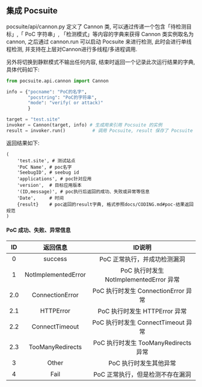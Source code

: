 
集成 Pocsuite
----------

pocsuite/api/cannon.py 定义了 Cannon 类, 可以通过传递一个包含「待检测目标」,「 PoC 字符串」, 「检测模式」等内容的字典来获得 Cannon 类实例取名为 cannon, 之后通过 cannon.run 可以启动 Pocsuite 来进行检测, 此时会进行单线程检测, 并支持在上层对Cannon进行多线程/多进程调用. 

另外将切换到静默模式不输出任何内容, 结束时返回一个记录此次运行结果的字典, 具体代码如下:

``` python
from pocsuite.api.cannon import Cannon

info = {"pocname": "PoC的名字",
        "pocstring": "PoC的字符串",
        "mode": "verify( or attack)"
        }

target = "test.site"
invoker = Cannon(target, info) # 生成用来引用 Pocsuite 的实例
result = invoker.run()			# 调用 Pocsuite, result 保存了 Pocsuite 执行的返回结果
```

返回结果如下:

```
(
	'test.site', # 测试站点
	'PoC Name', # poc名字
	'SeebugID', # seebug id
	'applications', # poc针对应用
	'version', 	# 目标应用版本
	'(ID,message)', # poc执行后返回的成功、失败或异常等信息
	'Date', 	# 时间
	{result}	# poc返回的result字典, 格式参照docs/CODING.md#poc-结果返回规范
)
```
#### PoC 成功、失败、异常信息

|  ID  |        返回信息         |               ID说明               |
| :--: | :-----------------: | :------------------------------: |
|  0   |       success       |         PoC 正常执行，并成功检测漏洞         |
|  1   | NotImplementedError | PoC 执行时发生 NotImplementedError 异常 |
| 2.0  |   ConnectionError   |   PoC 执行时发生 ConnectionError 异常   |
| 2.1  |      HTTPError      |      PoC 执行时发生 HTTPError 异常      |
| 2.2  |   ConnectTimeout    |   PoC 执行时发生 ConnectTimeout 异常    |
| 2.3  |  TooManyRedirects   |  PoC 执行时发生 TooManyRedirects 异常   |
|  3   |        Other        |          PoC 执行时发生其他异常           |
|  4   |        Fail         |        PoC 正常执行，但是检测不存在漏洞        |


